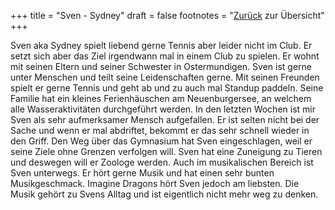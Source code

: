 +++
title = "Sven - Sydney"
draft = false
footnotes = "[Zurück](/about/) zur Übersicht"
+++

 Sven aka Sydney spielt liebend gerne Tennis aber leider nicht im Club. Er setzt sich aber das Ziel irgendwann mal in einem Club zu spielen. Er wohnt mit seinen Eltern und seiner Schwester in Ostermundigen. Sven ist gerne unter Menschen und teilt seine Leidenschaften gerne. Mit seinen Freunden spielt er gerne Tennis und geht ab und zu auch mal Standup paddeln. Seine Familie hat ein kleines Ferienhäuschen am Neuenburgersee, an welchem alle Wasseraktivitäten durchgeführt werden. In den letzten Wochen ist mir Sven als sehr aufmerksamer Mensch aufgefallen. Er ist selten nicht bei der Sache und wenn er mal abdriftet, bekommt er das sehr schnell wieder in den Griff. Den Weg über das Gymnasium hat Sven eingeschlagen, weil er seine Ziele ohne Grenzen verfolgen will. Sven hat eine Zuneigung zu Tieren und deswegen will er Zoologe werden. Auch im musikalischen Bereich ist Sven unterwegs. Er hört gerne Musik und hat einen sehr bunten Musikgeschmack. Imagine Dragons hört Sven jedoch am liebsten. Die Musik gehört zu Svens Alltag und ist eigentlich nicht mehr weg zu denken.